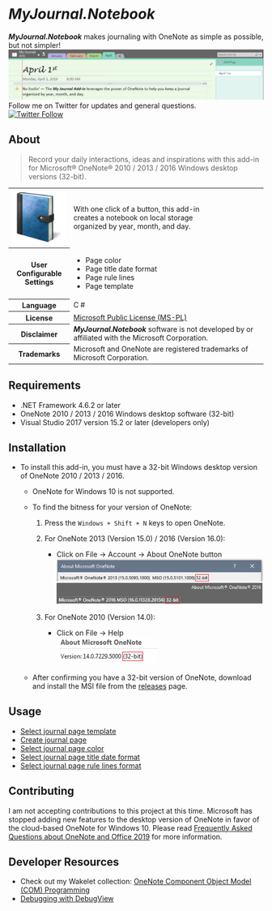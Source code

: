 # *MyJournal.Notebook*
***MyJournal.Notebook*** makes journaling with OneNote as simple as possible, but not simpler!<br />
![screenshot](docs/README-screenshot.png)<br />
Follow me on Twitter for updates and general questions.<br />
[![Twitter Follow](https://img.shields.io/twitter/follow/ArtTrenton.svg?label=Follow%20@ArtTrenton)](https://twitter.com/ArtTrenton)<br />

## About
>Record your daily interactions, ideas and inspirations with this add-in for Microsoft® OneNote® 2010 / 2013 / 2016 Windows desktop versions (32-bit).

<table hspace="25">
	<tr>
		<th scope="row">
			<img src="docs/journal.png" alt="journal" />
		</th>
		<td>With one click of a button, this add-in
		<br />creates a notebook on local storage
		<br />organized by year, month, and day.</td>
	</tr>
	<tr />
	<tr>
		<th scope="row">User
		<br />Configurable
		<br />Settings</th>
		<td>
			<ul>
				<li>Page color</li>
				<li>Page title date format</li>
				<li>Page rule lines</li>
				<li>Page template</li>
			</ul>
		</td>
	</tr>
	<tr />
	<tr>
		<th scope="row">Language</th>
		<td>C #</td>
	</tr>
	<tr />
	<tr>
		<th scope="row">License</th>
		<td>
			<a href="LICENSE.txt">Microsoft Public License (MS-PL)</a>
		</td>
	</tr>
	<tr />
	<tr>
		<th scope="row">Disclaimer</th>
		<td><b><i>MyJournal.Notebook</i></b> software is not developed by or affiliated with the Microsoft Corporation.</td>
	</tr>
	<tr />
	<tr>
		<th scope="row">Trademarks</th>
		<td>Microsoft and OneNote are registered trademarks of Microsoft Corporation.</td>
	</tr>
</table>

## Requirements
 * .NET Framework 4.6.2 or later<br />
 * OneNote 2010 / 2013 / 2016 Windows desktop software (32-bit)<br />
 * Visual Studio 2017 version 15.2 or later (developers only)<br />

## Installation
- To install this add-in, you must have a 32-bit Windows desktop version of OneNote 2010 / 2013 / 2016.

	- OneNote for Windows 10 is not supported.

	- To find the bitness for your version of OneNote:
		1. Press the `Windows + Shift + N` keys to open OneNote.

		2. For OneNote 2013 (Version 15.0) / 2016 (Version 16.0):
			- Click on File &#x2192; Account &#x2192; About OneNote button<br />![OneNote 2013 bitness](docs/OneNote-2013-bitness.png)<br />![OneNote 2016 bitness](docs/OneNote-2016-bitness.png)

		3. For OneNote 2010 (Version 14.0):
			- Click on File &#x2192; Help<br />![OneNote 2010 bitness](docs/OneNote-2010-bitness.png)

	- After confirming you have a 32-bit version of OneNote, download and install the MSI file from the [releases](releases) page.

## Usage
- [Select journal page template](docs/HowTo-Select-Journal-Page-Template.md)
- [Create journal page](docs/HowTo-Create-Journal-Page.md)
- [Select journal page color](docs/HowTo-Select-Page-Color.md)
- [Select journal page title date format](docs/HowTo-Select-Page-Title.md)
- [Select journal page rule lines format](docs/HowTo-Select-Rule-Lines.md)

## Contributing
I am not accepting contributions to this project at this time. Microsoft has stopped adding new features to the desktop version of OneNote in favor of the cloud-based OneNote for Windows 10. Please read [Frequently Asked Questions about OneNote and Office 2019](https://support.office.com/en-us/article/frequently-asked-questions-about-onenote-and-office-2019-6582c7ae-2ec6-408d-8b7a-3ed71a3c2103 "https://support.office.com/en-us/article/frequently-asked-questions-about-onenote-and-office-2019-6582c7ae-2ec6-408d-8b7a-3ed71a3c2103") for more information.

## Developer Resources
- Check out my Wakelet collection: [OneNote Component Object Model (COM) Programming](https://wakelet.com/wake/0a714a50-a923-4ee5-82f0-2c7171589551)
- [Debugging with DebugView](docs/debugging/DebugView-README.md)
